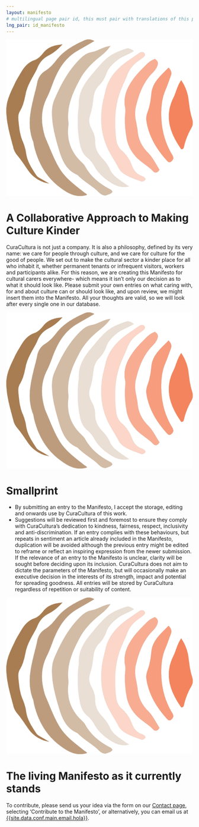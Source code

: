 ```yaml
---
layout: manifesto
# multilingual page pair id, this must pair with translations of this page. (This name must be unique)
lng_pair: id_manifesto
---
```

<div class="padding-container even-background">
    <div>
        <div class="photoTitle">
            <img id="imgTitles" src="/assets/img/default/logo.webp" alt="Logo image">
            <h1 class="title2">A Collaborative Approach to Making Culture Kinder</h1>
        </div>
        <p>CuraCultura is not just a company. It is also a philosophy, defined by its very name: we care for people through culture, and we care for culture for the good of people. We set out to make the cultural sector a kinder place for all who inhabit it, whether permanent tenants or infrequent visitors, workers and participants alike. For this reason, we are creating this Manifesto for cultural carers everywhere- which means it isn’t only our decision as to what it should look like. Please submit your own entries on what caring with, for and about culture can or should look like, and upon review, we might insert them into the Manifesto. All your thoughts are valid, so we will look after every single one in our database.</p>
    </div>
    <div>
        <div class="photoTitle">
            <img id="imgTitles" src="/assets/img/default/logo.webp" alt="Logo image">
            <h1 class="title2">Smallprint</h1>
        </div>
        <ul id="smallprint">
            <li>By submitting an entry to the Manifesto, I accept the storage, editing and onwards use by CuraCultura of this work. </li>
            <li>Suggestions will be reviewed first and foremost to ensure they comply with CuraCultura’s dedication to kindness, fairness, respect, inclusivity and anti-discrimination. If an entry complies with these behaviours, but repeats in sentiment an article already included in the Manifesto, duplication will be avoided although the previous entry might be edited to reframe or reflect an inspiring expression from the newer submission. If the relevance of an entry to the Manifesto is unclear, clarity will be sought before deciding upon its inclusion. CuraCultura does not aim to dictate the parameters of the Manifesto, but will occasionally make an executive decision in the interests of its strength, impact and potential for spreading goodness. All entries will be stored by CuraCultura regardless of repetition or suitability of content. </li>
        </ul>
    </div>
    <div>
        <div class="photoTitle">
            <img id="imgTitles" src="/assets/img/default/logo.webp" alt="Logo image">
            <h1 class="title2">The living Manifesto as it currently stands</h1>
        </div>
        <p>To contribute, please send us your idea via the form on our <a class="link" href="./contact">Contact page</a>, selecting ‘Contribute to the Manifesto’, or alternatively, you can email us at <a class="link" href="mailto:{{site.data.conf.main.email.hola}}">{{site.data.conf.main.email.hola}}</a>.</p>
    </div>
</div>
